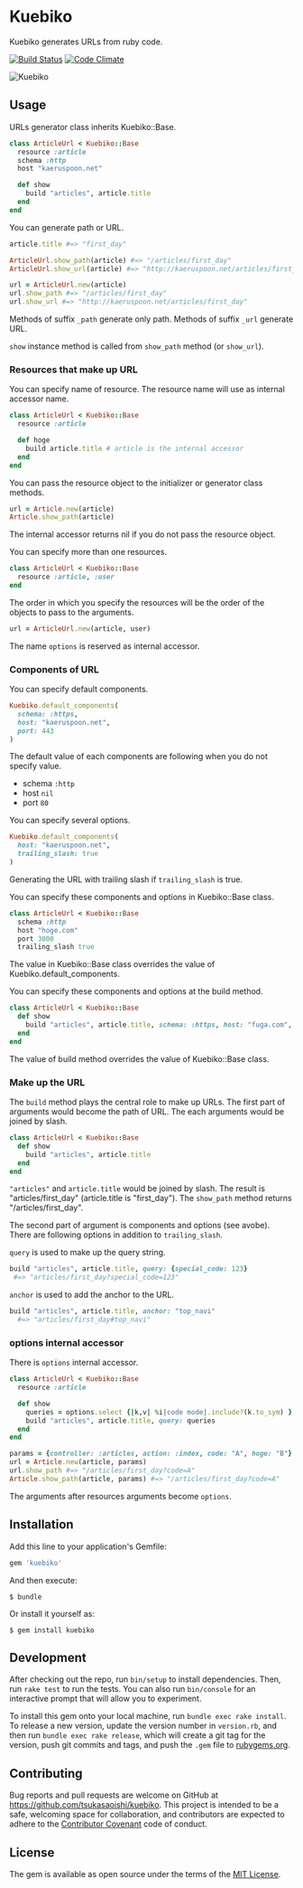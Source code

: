 # Kuebiko
Kuebiko generates URLs from ruby code.

[![Build Status](https://travis-ci.org/tsukasaoishi/kuebiko.svg?branch=master)](https://travis-ci.org/tsukasaoishi/kuebiko)
[![Code Climate](https://codeclimate.com/github/tsukasaoishi/kuebiko/badges/gpa.svg)](https://codeclimate.com/github/tsukasaoishi/kuebiko)

![Kuebiko](https://github.com/tsukasaoishi/kuebiko/wiki/images/kuebiko.jpg)

## Usage
URLs generator class inherits Kuebiko::Base.
```ruby
class ArticleUrl < Kuebiko::Base
  resource :article
  schema :http
  host "kaeruspoon.net"

  def show
    build "articles", article.title
  end
end
```

You can generate path or URL.
```ruby
article.title #=> "first_day"

ArticleUrl.show_path(article) #=> "/articles/first_day"
ArticleUrl.show_url(article) #=> "http://kaeruspoon.net/articles/first_day"

url = ArticleUrl.new(article)
url.show_path #=> "/articles/first_day"
url.show_url #=> "http://kaeruspoon.net/articles/first_day"
```
Methods of suffix ```_path``` generate only path. 
Methods of suffix ```_url``` generate URL.

```show``` instance method is called from ```show_path``` method (or ```show_url```).

### Resources that make up URL
You can specify name of resource. The resource name will use as internal accessor name.
```ruby
class ArticleUrl < Kuebiko::Base
  resource :article

  def hoge
    build article.title # article is the internal accessor
  end
end
```

You can pass the resource object to the initializer or generator class methods.
```ruby
url = Article.new(article)
Article.show_path(article)
```
The internal accessor returns nil if you do not pass the resource object.

You can specify more than one resources.
```ruby
class ArticleUrl < Kuebiko::Base
  resource :article, :user
end
```
The order in which you specify the resources will be the order of the objects to pass to the arguments.
```ruby
url = ArticleUrl.new(article, user)
```

The name ```options``` is reserved as internal accessor.

### Components of URL
You can specify default components.
```ruby
Kuebiko.default_components(
  schema: :https,
  host: "kaeruspoon.net", 
  port: 443
)
```
The default value of each components are following when you do not specify value.
* schema ```:http```
* host ```nil```
* port ```80```

You can specify several options.
```ruby
Kuebiko.default_components(
  host: "kaeruspoon.net",
  trailing_slash: true
)
```
Generating the URL with trailing slash if ```trailing_slash``` is true.

You can specify these components and options in Kuebiko::Base class.
```ruby
class ArticleUrl < Kuebiko::Base
  schema :http
  host "hoge.com"
  port 3000
  trailing_slash true
```
The value in Kuebiko::Base class overrides the value of Kuebiko.default_components.

You can specify these components and options at the build method.
```ruby
class ArticleUrl < Kuebiko::Base
  def show
    build "articles", article.title, schema: :https, host: "fuga.com", port: 1234, trailing_slash: true
  end
end
```
The value of build method overrides the value of Kuebiko::Base class.

### Make up the URL
The ```build``` method plays the central role to make up URLs.
The first part of arguments would become the path of URL. The each arguments would be joined by slash.
```ruby
class ArticleUrl < Kuebiko::Base
  def show
    build "articles", article.title
  end
end
```
```"articles"``` and ```article.title``` would be joined by slash. The result is "articles/first_day" (article.title is "first_day").
The ```show_path``` method returns "/articles/first_day".

The second part of argument is components and options (see avobe).
There are following options in addition to ```trailing_slash```.

```query``` is used to make up the query string.
```ruby
build "articles", article.title, query: {special_code: 123}
 #=> "articles/first_day?special_code=123"
```

```anchor``` is used to add the anchor to the URL.
```ruby
build "articles", article.title, anchor: "top_navi"
  #=> "articles/first_day#top_navi"
```

### options internal accessor
There is ```options``` internal accessor.
```ruby
class ArticleUrl < Kuebiko::Base
  resource :article

  def show
    queries = options.select {|k,v| %i|code mode|.include?(k.to_sym) }
    build "articles", article.title, query: queries
  end
end

params = {controller: :articles, action: :index, code: "A", hoge: "B"}
url = Article.new(article, params)
url.show_path #=> "/articles/first_day?code=A"
Article.show_path(article, params) #=> "/articles/first_day?code=A"
```
The arguments after resources arguments become ```options```.

## Installation

Add this line to your application's Gemfile:

```ruby
gem 'kuebiko'
```

And then execute:
```
$ bundle
```

Or install it yourself as:
```
$ gem install kuebiko
```

## Development

After checking out the repo, run `bin/setup` to install dependencies. Then, run `rake test` to run the tests. You can also run `bin/console` for an interactive prompt that will allow you to experiment.

To install this gem onto your local machine, run `bundle exec rake install`. To release a new version, update the version number in `version.rb`, and then run `bundle exec rake release`, which will create a git tag for the version, push git commits and tags, and push the `.gem` file to [rubygems.org](https://rubygems.org).

## Contributing

Bug reports and pull requests are welcome on GitHub at https://github.com/tsukasaoishi/kuebiko. This project is intended to be a safe, welcoming space for collaboration, and contributors are expected to adhere to the [Contributor Covenant](contributor-covenant.org) code of conduct.


## License

The gem is available as open source under the terms of the [MIT License](http://opensource.org/licenses/MIT).

